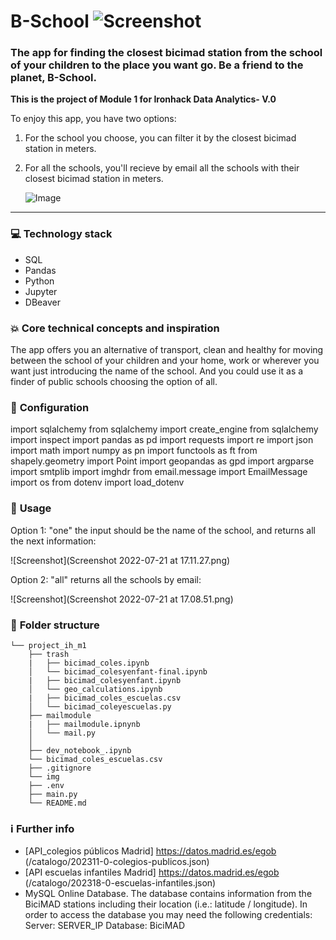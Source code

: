 # **B-School** ![Screenshot](estacionamiento-de-bicicletas.png) 

### The app for finding the closest bicimad station from the school of your children to the place you want go. Be a friend to the planet, B-School.
**This is the project of Module 1 for Ironhack Data Analytics- V.0**

To enjoy this app, you have two options:
1. For the school you choose, you can filter it by the closest bicimad station in meters.
2. For all the schools, you'll recieve by email all the schools with their closest bicimad station in meters.

      ![Image](https://www.madridhappypeople.com/wp-content/uploads/2016/10/bicimad-1.jpg)

---

### :computer: **Technology stack**
- SQL
- Pandas
- Python
- Jupyter
- DBeaver

### :boom: **Core technical concepts and inspiration**
The app offers you an alternative of transport, clean and healthy for moving between the school of your children and your home, work or wherever you want just introducing the name of the school. And you could use it as a finder of public schools choosing the option of all.

### :wrench: **Configuration**
import sqlalchemy
from sqlalchemy import create_engine
from sqlalchemy import inspect
import pandas as pd
import requests
import re
import json
import math
import numpy as pn
import functools as ft
from shapely.geometry import Point
import geopandas as gpd
import argparse
import smtplib
import imghdr
from email.message import EmailMessage
import os
from dotenv import load_dotenv

### :see_no_evil: **Usage**
Option 1: "one" the input should be the name of the school, and returns all the next information:

![Screenshot](Screenshot 2022-07-21 at 17.11.27.png)

Option 2: "all" returns all the schools by email:

![Screenshot](Screenshot 2022-07-21 at 17.08.51.png)


### :file_folder: **Folder structure**
```
└── project_ih_m1
    ├── trash
    |   ├── bicimad_coles.ipynb
    │   └── bicimad_colesyenfant-final.ipynb
    |   ├── bicimad_colesyenfant.ipynb
    │   └── geo_calculations.ipynb
    |   ├── bicimad_coles_escuelas.csv
    │   └── bicimad_coleyescuelas.py
    ├── mailmodule
    |   ├── mailmodule.ipnynb
    │   └── mail.py
    │
    ├── dev_notebook_.ipynb
    └── bicimad_coles_escuelas.csv
    ├── .gitignore
    └── img
    ├── .env
    ├── main.py
    └── README.md
``` 

### :information_source: **Further info**
- [API_colegios públicos Madrid] https://datos.madrid.es/egob (/catalogo/202311-0-colegios-publicos.json)
- [API escuelas infantiles Madrid] https://datos.madrid.es/egob (/catalogo/202318-0-escuelas-infantiles.json)
- MySQL Online Database. The database contains information from the BiciMAD stations including their location (i.e.: latitude / longitude). In order to access the database you may need the following credentials:
Server:        SERVER_IP
Database:      BiciMAD



